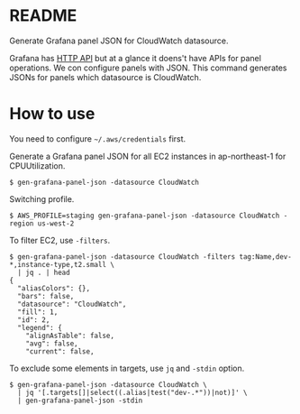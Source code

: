# README
Generate Grafana panel JSON for CloudWatch datasource.

Grafana has [HTTP API](http://docs.grafana.org/reference/http_api) but at a glance it doens't have
APIs for panel operations. We con configure panels with JSON. This command generates
JSONs for panels which datasource is CloudWatch.

# How to use
You need to configure `~/.aws/credentials` first.

Generate a Grafana panel JSON for all EC2 instances in ap-northeast-1 for CPUUtilization.
```
$ gen-grafana-panel-json -datasource CloudWatch
```

Switching profile.
```
$ AWS_PROFILE=staging gen-grafana-panel-json -datasource CloudWatch -region us-west-2
```

To filter EC2, use `-filters`.
```
$ gen-grafana-panel-json -datasource CloudWatch -filters tag:Name,dev-*,instance-type,t2.small \
  | jq . | head
{
  "aliasColors": {},
  "bars": false,
  "datasource": "CloudWatch",
  "fill": 1,
  "id": 2,
  "legend": {
    "alignAsTable": false,
    "avg": false,
    "current": false,
```

To exclude some elements in targets, use `jq` and `-stdin` option.
```
$ gen-grafana-panel-json -datasource CloudWatch \
  | jq '[.targets[]|select((.alias|test("dev-.*"))|not)]' \
  | gen-grafana-panel-json -stdin
```

